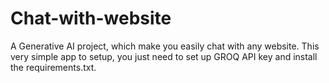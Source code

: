 # Chat-with-website
A Generative AI project, which make you easily chat with any website. This very simple app to setup, you just need to set up GROQ API key and install the requirements.txt.
